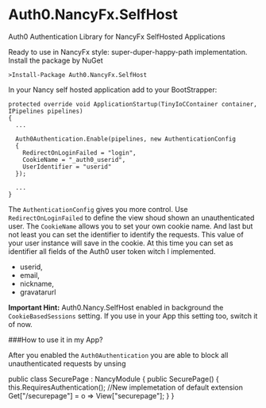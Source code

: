 Auth0.NancyFx.SelfHost
======================

Auth0 Authentication Library for NancyFx SelfHosted Applications

Ready to use in NancyFx style: super-duper-happy-path implementation. Install the package by NuGet

    >Install-Package Auth0.NancyFx.SelfHost
   
In your Nancy self hosted application add to your BootStrapper:


    protected override void ApplicationStartup(TinyIoCContainer container, IPipelines pipelines)
    {
      ...
            
      Auth0Authentication.Enable(pipelines, new AuthenticationConfig
      {
        RedirectOnLoginFailed = "login",
        CookieName = "_auth0_userid",
        UserIdentifier = "userid"
      });
            
      ...
    }
    
The `AuthenticationConfig` gives you more control. Use `RedirectOnLoginFailed` to define the view shoud shown an unauthenticated user. The `CookieName` allows you to set your own cookie name. And last but not least you can set the identifier to identify the requests. This value of your user instance will save in the cookie. At this time you can set as identifier all fields of the Auth0 user token witch I implemented.

 * userid,
 * email,
 * nickname,
 * gravatarurl

**Important Hint:** Auth0.Nancy.SelfHost enabled in background the `CookieBasedSessions` setting. If you use in your App this setting too, switch it of now.


###How to use it in my App?

After you enabled the `Auth0Authentication` you are able to block all unauthenticated requests by unsing

  public class SecurePage : NancyModule
  {
    public SecurePage()
    {
      this.RequiresAuthentication(); //New implemetation of default extension
      Get["/securepage"] = o => View["securepage"];
    }
  }
